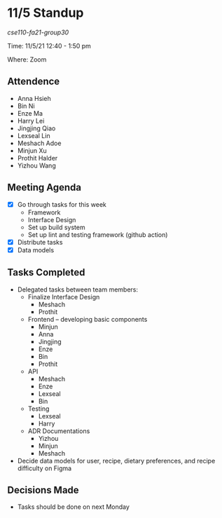 # 11/5 Standup
*cse110-fa21-group30*

Time: 11/5/21 12:40 - 1:50 pm

Where: Zoom

## Attendence
- Anna Hsieh
- Bin Ni
- Enze Ma
- Harry Lei
- Jingjing Qiao
- Lexseal Lin
- Meshach Adoe
- Minjun Xu
- Prothit Halder
- Yizhou Wang

## Meeting Agenda
- [x] Go through tasks for this week
    - Framework
    - Interface Design
    - Set up build system
    - Set up lint and testing framework (github action)
- [x] Distribute tasks
- [x] Data models

## Tasks Completed
- Delegated tasks between team members:
    - Finalize Interface Design
        - Meshach
        - Prothit
    - Frontend – developing basic components
        - Minjun
        - Anna
        - Jingjing
        - Enze
        - Bin
        - Prothit
    - API
        - Meshach
        - Enze
        - Lexseal
        - Bin
    - Testing
        - Lexseal
        - Harry
    - ADR Documentations
        - Yizhou
        - Minjun
        - Meshach
- Decide data models for user, recipe, dietary preferences, and recipe difficulty on Figma

## Decisions Made
- Tasks should be done on next Monday

